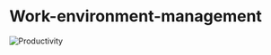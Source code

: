 # Work-environment-management
![Productivity](https://user-images.githubusercontent.com/29951597/165786270-f65c3974-5083-49d2-b2d1-7487392362f3.png)
